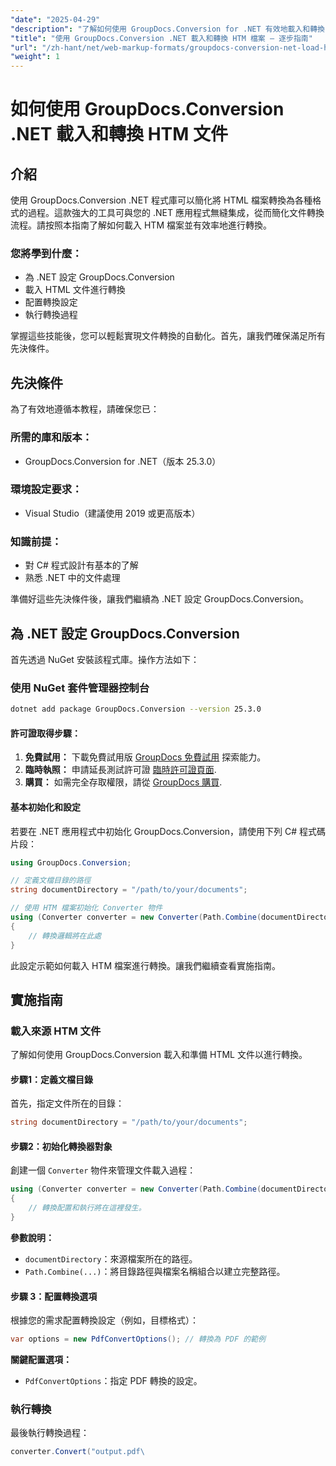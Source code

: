 ```yaml
---
"date": "2025-04-29"
"description": "了解如何使用 GroupDocs.Conversion for .NET 有效地載入和轉換 HTML 檔案。本指南涵蓋設定、配置和實際應用。"
"title": "使用 GroupDocs.Conversion .NET 載入和轉換 HTM 檔案 — 逐步指南"
"url": "/zh-hant/net/web-markup-formats/groupdocs-conversion-net-load-htm-files/"
"weight": 1
---
```


# 如何使用 GroupDocs.Conversion .NET 載入和轉換 HTM 文件

## 介紹

使用 GroupDocs.Conversion .NET 程式庫可以簡化將 HTML 檔案轉換為各種格式的過程。這款強大的工具可與您的 .NET 應用程式無縫集成，從而簡化文件轉換流程。請按照本指南了解如何載入 HTM 檔案並有效率地進行轉換。

### 您將學到什麼：
- 為 .NET 設定 GroupDocs.Conversion
- 載入 HTML 文件進行轉換
- 配置轉換設定
- 執行轉換過程

掌握這些技能後，您可以輕鬆實現文件轉換的自動化。首先，讓我們確保滿足所有先決條件。

## 先決條件

為了有效地遵循本教程，請確保您已：

### 所需的庫和版本：
- GroupDocs.Conversion for .NET（版本 25.3.0）
  

### 環境設定要求：
- Visual Studio（建議使用 2019 或更高版本）

### 知識前提：
- 對 C# 程式設計有基本的了解
- 熟悉 .NET 中的文件處理

準備好這些先決條件後，讓我們繼續為 .NET 設定 GroupDocs.Conversion。

## 為 .NET 設定 GroupDocs.Conversion

首先透過 NuGet 安裝該程式庫。操作方法如下：

### 使用 NuGet 套件管理器控制台
```bash
dotnet add package GroupDocs.Conversion --version 25.3.0
```

#### 許可證取得步驟：
1. **免費試用：** 下載免費試用版 [GroupDocs 免費試用](https://releases.groupdocs.com/conversion/net/) 探索能力。
2. **臨時執照：** 申請延長測試許可證 [臨時許可證頁面](https://purchase。groupdocs.com/temporary-license/).
3. **購買：** 如需完全存取權限，請從 [GroupDocs 購買](https://purchase。groupdocs.com/buy).

#### 基本初始化和設定

若要在 .NET 應用程式中初始化 GroupDocs.Conversion，請使用下列 C# 程式碼片段：

```csharp
using GroupDocs.Conversion;

// 定義文檔目錄的路徑
string documentDirectory = "/path/to/your/documents";

// 使用 HTM 檔案初始化 Converter 物件
using (Converter converter = new Converter(Path.Combine(documentDirectory, "sample.htm")))
{
    // 轉換邏輯將在此處
}
```

此設定示範如何載入 HTM 檔案進行轉換。讓我們繼續查看實施指南。

## 實施指南

### 載入來源 HTM 文件

了解如何使用 GroupDocs.Conversion 載入和準備 HTML 文件以進行轉換。

#### 步驟1：定義文檔目錄
首先，指定文件所在的目錄：

```csharp
string documentDirectory = "/path/to/your/documents";
```

#### 步驟2：初始化轉換器對象
創建一個 `Converter` 物件來管理文件載入過程：

```csharp
using (Converter converter = new Converter(Path.Combine(documentDirectory, "sample.htm")))
{
    // 轉換配置和執行將在這裡發生。
}
```

**參數說明：**
- `documentDirectory`：來源檔案所在的路徑。
- `Path.Combine(...)`：將目錄路徑與檔案名稱組合以建立完整路徑。

#### 步驟 3：配置轉換選項
根據您的需求配置轉換設定（例如，目標格式）：

```csharp
var options = new PdfConvertOptions(); // 轉換為 PDF 的範例
```

**關鍵配置選項：**
- `PdfConvertOptions`：指定 PDF 轉換的設定。

### 執行轉換
最後執行轉換過程：

```csharp
converter.Convert("output.pdf\